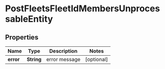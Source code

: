 
# PostFleetsFleetIdMembersUnprocessableEntity

## Properties
Name | Type | Description | Notes
------------ | ------------- | ------------- | -------------
**error** | **String** | error message |  [optional]



